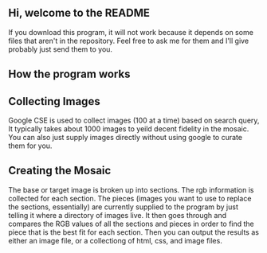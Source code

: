 ## Hi, welcome to the README
If you download this program, it will not work because it depends on some files that aren't in the repository. Feel free to ask me for them and I'll give probably just send them to you. 

## How the program works

## Collecting Images
Google CSE is used to collect images (100 at a time) based on search query, It typically takes about 1000 images to yeild decent fidelity in the mosaic. You can also just supply images directly without using google to curate them for you.

## Creating the Mosaic
The base or target image is broken up into sections. The rgb information is collected for each section. The pieces (images you want to use to replace the sections, essentially) are currently supplied to the program by just telling it where a directory of images live. It then goes through and compares the RGB values of all the sections and pieces in order to find the piece that is the best fit for each section. Then you can output the results as either an image file, or a collectiong of html, css, and image files. 



 